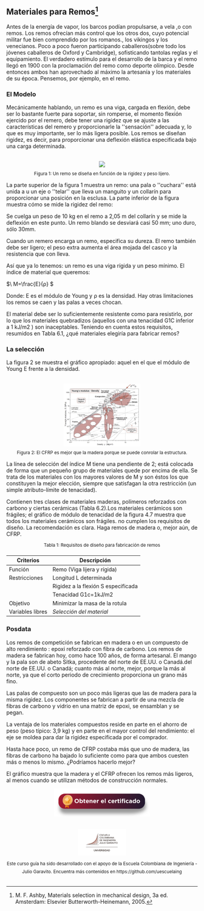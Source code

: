 ## Materiales para Remos[^1]

Antes de la energía de vapor, los barcos podían propulsarse, a vela ,o con remos. Los remos ofrecían más control que los otros dos, cuyo potencial militar fue bien comprendido por los romanos., los vikingos y los venecianos. Poco a poco fueron participando caballeros(sobre todo los jóvenes caballeros de Oxford y Cambridge), sofisticando tantolas reglas y el equipamiento. El verdadero estímulo para el desarrollo de la barca y el remo llegó en 1900 con la proclamación del remo como deporte olímpico. Desde entonces ambos han aprovechado al máximo la artesanía y los materiales de su época. Pensemos, por ejemplo, en el remo.

### El Modelo

Mecánicamente hablando, un remo es una viga, cargada en flexión, debe ser lo bastante fuerte para soportar, sin romperse, el momento flexión ejercido por el remero, debe tener una rigidez que se ajuste a las características del remero y proporcionarle la ''sensación'' adecuada y, lo que es muy importante, ser lo más ligera posible.
Los remos se diseñan rigidez, es decir, para proporcionar una deflexión elástica especificada bajo una carga determinada.

<div align="center">
  <br><img src=https://github.com/dadfinem/EMSE/blob/main/CasosEstudio/materialesremo/Im%C3%A1genes/Remo.jpg width=40%"></br>
</div>

<div align="center">
  <sub>
    Figura 1: Un remo se diseña en función de la rigidez y peso lijero.
  </sub>
</div>

La parte superior de la figura 1 muestra un remo: una pala o ''cuchara'' está unida a u un eje o ''telar'' que lleva un manguito y un collarín para proporcionar una posición en la esclusa. 
La parte inferior de la figura muestra cómo se mide la rigidez del remo:

Se cuelga un peso de 10 kg en el remo a 2,05 m del collarín y se mide la deflexión en este punto. Un remo blando se desviará casi 50 mm; uno duro, sólo 30mm.

Cuando un remero encarga un remo, especifica su dureza. El remo también debe ser ligero; el peso extra aumenta el área mojada del casco y la resistencia que con lleva. 

Así que ya lo tenemos: un remo es una viga rígida y un peso mínimo. El índice de material que queremos:

$\ M=\frac{E}{ρ} $

Donde: E es el módulo de Young y ρ es la densidad. 
Hay otras limitaciones los remos se caen y las palas a veces chocan. 

El material debe ser lo suficientemente resistente como para resistirlo, por lo que los materiales quebradizos (aquellos con una tenacidad G1C inferior a 1 kJ/m2 ) son inaceptables. Teniendo en cuenta estos requisitos, resumidos en Tabla 6.1, ¿qué materiales elegiría para fabricar remos?

### La selección

La figura 2 se muestra el gráfico apropiado: aquel en el que el módulo de Young E frente a la densidad.

<div align="center">
  <br><img src=https://github.com/dadfinem/EMSE/blob/main/CasosEstudio/materialesremo/Im%C3%A1genes/Carta%20densidad%20m%C3%B3dulo.jpg width=40%"></br>
</div>

<div align="center">
  <sub>
     Figura 2: El CFRP es mejor que la madera porque se puede conrolar la estructura.
  </sub>
</div>


La línea de selección del índice M tiene una pendiente de 2; está colocada de forma que un pequeño grupo de materiales quede por encima de ella. Se trata de los materiales con los mayores valores de M y son éstos los que constituyen la mejor elección, siempre que satisfagan la otra restricción (un simple atributo-límite de tenacidad). 

Contienen tres clases de materiales maderas, polímeros reforzados con carbono y ciertas cerámicas (Tabla 6.2).Los materiales cerámicos son frágiles; el gráfico de módulo de tenacidad de la figura 4.7 muestra que todos los materiales cerámicos son frágiles. no cumplen los requisitos de diseño. La recomendación es clara. Haga remos de madera o, mejor aún, de CFRP.

<div align="center">
  <sup>
      Tabla 1: Requisitos de diseño para fabricación de remos
  </sup>
</div>

| Criterios | Descripción |
| ------------- | ------------- |
| Función  | Remo (Viga lijera y rígida)  |
| Restricciones  | Longitud L determinada|
|                |Rigidez a la flexión S especificada|
|                |Tenacidad G1c=1kJ/m2|
| Objetivo  | Minimizar la masa de la rotula  |
| Variables libres  | *Selección del material* |


### Posdata

Los remos de competición se fabrican en madera o en un compuesto de alto rendimiento : epoxi reforzado con fibra de carbono. Los remos de madera se fabrican hoy, como hace 100 años, de forma artesanal.
El mango y la pala son de abeto Sitka, procedente del norte de EE.UU. o Canadá.del norte de EE.UU. o Canadá; cuanto más al norte, mejor, porque la más al norte, ya que el corto periodo de crecimiento proporciona un grano más fino. 

Las palas de compuesto son un poco más ligeras que las de madera para la misma rigidez. Los componentes se fabrican a partir de una mezcla de fibras de carbono y vidrio en una matriz de epoxi, se ensamblan y se pegan.

La ventaja de los materiales compuestos reside en parte en el ahorro de peso (peso típico: 3,9 kg) y en parte en el mayor control del rendimiento: el eje se moldea para dar la rigidez especificada por el comprador.

Hasta hace poco, un remo de CFRP costaba más que uno de madera, las fibras de carbono ha bajado lo suficiente como para que ambos cuesten más o menos lo mismo.
¿Podríamos hacerlo mejor? 

El gráfico muestra que la madera y el CFRP ofrecen los remos más ligeros, al menos cuando se utilizan métodos de construcción normales. 




[^1]: M. F. Ashby, Materials selection in mechanical design, 3a ed. Amsterdam: Elsevier Butterworth-Heinemann, 2005.

<div align="center"><a href="https://enlace-academico.escuelaing.edu.co/psc/FORMULARIO/EMPLOYEE/SA/c/EC_LOCALIZACION_RE.LC_FRM_ADMEDCO_FL.GBL" target="_blank"><img src="https://github.com/dadfinem/EMSE/blob/main/Imagenes/boton-certificados.png" alt="R.LTWB" width="50%" border="0" /></a></div>

##

<div align="center"><a href="http://www.escuelaing.edu.co" target="_blank"><img src=https://github.com/dadfinem/EMSE/blob/main/Imagenes/Logotipo.jpg alt="Support by" width="25%" border="0" /></a><sub><br>Este curso guía ha sido desarrollado con el apoyo de la Escuela Colombiana de Ingeniería - Julio Garavito. Encuentra más contenidos en https://github.com/uescuelaing</sub><br><br></div>


